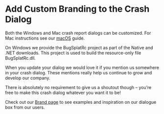 # Add Custom Branding to the Crash Dialog

Both the Windows and Mac crash report dialogs can be customized. For Mac instructions see our [macOS](https://www.bugsplat.com/docs/sdk/os-x) guide.

On Windows we provide the BugSplatRc project as part of the Native and .NET downloads. This project is used to build the resource-only file BugSplatRc.dll.

When you update your dialog we would love it if you mention us somewhere in your crash dialog. These mentions really help us continue to grow and develop our company.

There is absolutely no requirement to give us a shoutout though – you’re free to make this crash dialog whatever you want it to be!

Check out our [Brand page](https://www.bugsplat.com/brand#crash-dialog) to see examples and inspiration on our dialogue box from our users.

